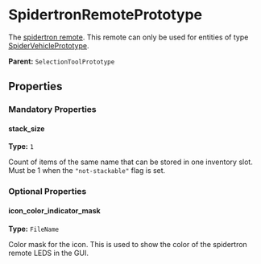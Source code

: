 # SpidertronRemotePrototype

The [spidertron remote](https://wiki.factorio.com/Spidertron_remote). This remote can only be used for entities of type [SpiderVehiclePrototype](prototype:SpiderVehiclePrototype).

**Parent:** `SelectionToolPrototype`

## Properties

### Mandatory Properties

#### stack_size

**Type:** `1`

Count of items of the same name that can be stored in one inventory slot. Must be 1 when the `"not-stackable"` flag is set.

### Optional Properties

#### icon_color_indicator_mask

**Type:** `FileName`

Color mask for the icon. This is used to show the color of the spidertron remote LEDS in the GUI.

